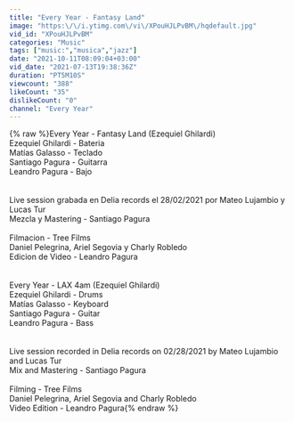 ```yaml
---
title: "Every Year - Fantasy Land"
image: "https:\/\/i.ytimg.com\/vi\/XPouHJLPvBM\/hqdefault.jpg"
vid_id: "XPouHJLPvBM"
categories: "Music"
tags: ["music:","musica","jazz"]
date: "2021-10-11T08:09:04+03:00"
vid_date: "2021-07-13T19:38:36Z"
duration: "PT5M10S"
viewcount: "388"
likeCount: "35"
dislikeCount: "0"
channel: "Every Year"
---
```

{% raw %}Every Year - Fantasy Land (Ezequiel Ghilardi)<br />Ezequiel Ghilardi - Bateria<br />Matías Galasso - Teclado<br />Santiago Pagura - Guitarra<br />Leandro Pagura - Bajo<br /><br /><br />Live session grabada en Delia records el 28/02/2021 por Mateo Lujambio y Lucas Tur<br />Mezcla y Mastering - Santiago Pagura<br /><br />Filmacion - Tree Films<br />Daniel Pelegrina, Ariel Segovia y Charly Robledo<br />Edicion de Video - Leandro Pagura<br /><br /><br />Every Year - LAX 4am (Ezequiel Ghilardi)<br />Ezequiel Ghilardi - Drums<br />Matías Galasso - Keyboard<br />Santiago Pagura - Guitar<br />Leandro Pagura - Bass<br /><br /><br />Live session recorded in Delia records on 02/28/2021 by Mateo Lujambio and Lucas Tur<br />Mix and Mastering - Santiago Pagura<br /><br />Filming - Tree Films<br />Daniel Pelegrina, Ariel Segovia and Charly Robledo<br />Video Edition - Leandro Pagura{% endraw %}

